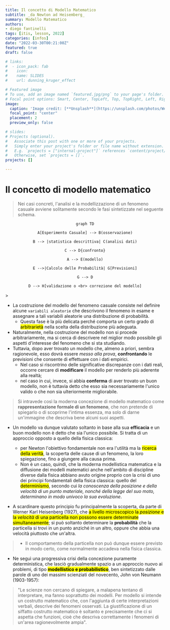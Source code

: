 ```yaml
---
title: Il concetto di Modello Matematico
subtitle: _da Newton ad Heisemberg_
summary: Modello Matematico
authors:
- diego fantinelli
tags: [itis, lesson, 2022]
categories: [infos]
date: "2022-03-30T00:21:00Z"
featured: true
draft: false

# links:
#  - icon_pack: fab
#    icon: 
#    name: SLIDES
#    url: dunning_kruger_effect

# Featured image
# To use, add an image named `featured.jpg/png` to your page's folder.
# Focal point options: Smart, Center, TopLeft, Top, TopRight, Left, Right, BottomLeft, Bottom, BottomRight
image:
  caption: 'Image credit: [**Unsplash**](https://unsplash.com/photos/We02LAPNpa8'
  focal_point: "center"
  placement: 2
  preview_only: false

# slides: 
# Projects (optional).
#   Associate this post with one or more of your projects.
#   Simply enter your project's folder or file name without extension.
#   E.g. `projects = ["internal-project"]` references `content/project/deep-learning/index.md`.
#   Otherwise, set `projects = []`.
projects: []

---
```


<!-- {{< toc hide_on="xl" >}} -->

# Il concetto di modello matematico

>Nei casi concreti, l'analisi e la modellizzazione di un fenomeno casuale avviene solitamente secondo le fasi sintetizzate nel seguente schema.
<center>

```mermaid
graph TD

A[Esperimento Casuale] --> B(osservazione)

B --> |statistica descrittiva| C(analisi dati)

C --> D{confronto}

A --> E(modello)

E -->|Calcolo delle Probabilità| G[Previsioni]

G --> D

D --> H[validazione o <br> correzione del modello]
```
</center>>

- La costruzione del modello del fenomeno casuale consiste nel definire alcune `variabili aleatorie` che descrivono il fenomeno in esame e assegnare a tali variabili aleatorie una distribuzione di probabilità. 
  - Questa fase è la più delicata perché comporta un certo grado di <mark class="hltr-yellow">arbitrarietà</mark> nella scelta della distribuzione più adeguata.
- Naturalmente, nella costruzione del modello non si procede arbitrariamente, ma si cerca di descrivere nel miglior modo possibile gli aspetti d'interesse del fenomeno che si sta studiando. 
- Tuttavia, dopo aver trovato un modello che, almeno a priori, sembra ragionevole, esso dovrà essere _messo alla prova_, **confrontando** le previsioni che consente di effettuare con i dati empirici. 
  - Nel caso si riscontrino delle significative discrepanze con i dati reali, occorre cercare di **modificare** il modello per renderlo più aderente alla realtà; 
  - nel caso in cui, invece, si abbia **conferma** di aver trovato un buon modello, non è tuttavia detto che esso sia necessariamente l'unico valido o che non sia ulteriormente migliorabile. 

>Si intravede così la moderna concezione di modello matematico come **rappresentazione formale di un fenomeno**, che non pretende di spiegarlo o di scoprirne l'intima essenza, ma solo di darne un'immagine che descriva bene alcuni suoi aspetti. 

- Un modello va dunque valutato soltanto in base alla sua **efficacia** e un buon modello non è detto che sia l'unico possibile. 
Si tratta di un approccio opposto a quello della fisica classica: 
  - per Newton l'obiettivo fondamentale non era l'utilità ma la <mark class="hltr-cyan">ricerca della verità</mark>, la scoperta delle cause di un fenomeno, la loro spiegazione, fino a giungere alla causa prima. 
  - Non è un caso, quindi, che la moderna modellistica matematica e la diffusione dei modelli matematici anche nell'ambito di discipline diverse dalla fisica abbiano avuto origine proprio con la crisi di uno dei principi fondamentali della fisica classica: quello del <mark class="hltr-cyan">determinismo</mark>, secondo cui *la conoscenza della posizione e della velocità di un punto materiale, nonché della legge del suo moto, determinano in modo univoco la sua evoluzione*.

- A scardinare questo principio fu principalmente la scoperta, da parte di Werner Karl Heisenberg (1927), che <mark class="hltr-yellow">a livello microscopico la *posizione* e la *velocità* di una particella non possono essere determinate simultaneamente</mark>; si può soltanto determinare la **probabilità** che la particella si trovi in un punto anziché in un altro, oppure che abbia una velocità piuttosto che un'altra. 

>- Il comportamento della particella non può dunque essere previsto in modo certo, come normalmente accadeva nella fisica classica.

- Ne seguì una progressiva crisi della concezione puramente deterministica, che lasciò gradualmente spazio a un approccio nuovo ai problemi, di tipo <mark class="hltr-green">**modellistico e probabilistico**</mark>, ben sintetizzato dalle parole di uno dei massimi scienziati del novecento, John von Neumann (1903-1957):
  
> "Le scienze non cercano di spiegare, a malapena tentano di interpretare, ma fanno soprattutto dei modelli. Per modello si intende un costrutto matematico che, con l'aggiunta di certe interpretazioni verbali, descrive dei fenomeni osservati. La giustificazione di un siffatto costrutto matematico è soltanto e precisamente che ci si aspetta che funzioni, cioè che descriva correttamente i fenomeni di un'area ragionevolmente ampia".